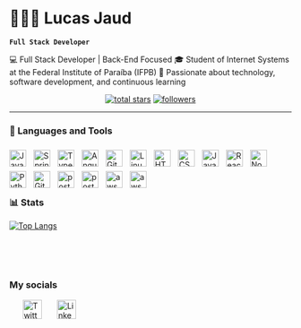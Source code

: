 # 🧑🏻‍💻 Lucas Jaud

**`Full Stack Developer`**

💻 Full Stack Developer | Back-End Focused
🎓 Student of Internet Systems at the Federal Institute of Paraíba (IFPB)
🚀 Passionate about technology, software development, and continuous learning


<p align="center">
    <a href="https://github.com/LucasJaud?tab=repositories&sort=stargazers">
    <img alt="total stars" title="Total stars on GitHub" src="https://custom-icon-badges.demolab.com/github/stars/Lucasjaud?color=55960c&style=for-the-badge&labelColor=488207&logo=star"/></a>
  <a href="https://github.com/LucasJaud?tab=followers">
    <img alt="followers" title="Follow me on Github" src="https://custom-icon-badges.demolab.com/github/followers/LucasJaud?color=236ad3&labelColor=1155ba&style=for-the-badge&logo=github&label=Follow&logoColor=white"/></a>
</p>

---

### 🧰 Languages and Tools

<img align="left" alt="Java" width="30px" style="padding-right:10px; padding-top:8px;" src="https://cdn.jsdelivr.net/gh/devicons/devicon/icons/java/java-original.svg"/>
<img align="left" alt="Spring" width="30px" style="padding-right:10px;padding-top:8px;" src="https://cdn.jsdelivr.net/gh/devicons/devicon/icons/spring/spring-original.svg" />
<img align="left" alt="TypeScript" width="30px" style="padding-right:10px; padding-top:8px;" src="https://cdn.jsdelivr.net/gh/devicons/devicon/icons/typescript/typescript-plain.svg" />
<img align="left" alt="Angular" width="30px" style="padding-right:10px; padding-top:8px;" src="https://cdn.jsdelivr.net/gh/devicons/devicon/icons/angularjs/angularjs-plain.svg" />
<img align="left" alt="Git" width="30px" style="padding-right:10px; padding-top:8px;" src="https://cdn.jsdelivr.net/gh/devicons/devicon/icons/git/git-original.svg" />
<img align="left" alt="Linux" width="30px" style="padding-right:10px; padding-top:8px;" src="https://cdn.jsdelivr.net/gh/devicons/devicon/icons/linux/linux-original.svg" />
<img align="left" alt="HTML" width="30px" style="padding-right:10px; padding-top:8px;" src="https://cdn.jsdelivr.net/gh/devicons/devicon/icons/html5/html5-plain.svg" />
<img align="left" alt="CSS" width="30px" style="padding-right:10px; padding-top:8px;" src="https://cdn.jsdelivr.net/gh/devicons/devicon/icons/css3/css3-plain.svg" />
<img align="left" alt="JavaScript" width="30px" style="padding-right:10px; padding-top:8px;" src="https://cdn.jsdelivr.net/gh/devicons/devicon/icons/javascript/javascript-plain.svg" />
<img align="left" alt="React" width="30px" style="padding-right:10px; padding-top:8px;" src="https://cdn.jsdelivr.net/gh/devicons/devicon/icons/react/react-original.svg" />
<img align="left" alt="NodeJS" width="30px" style="padding-right:10px; padding-top:8px;" src="https://cdn.jsdelivr.net/gh/devicons/devicon/icons/nodejs/nodejs-original.svg" />
<img align="left" alt="Python" width="30px" style="padding-right:10px; padding-top:8px;" src="https://cdn.jsdelivr.net/gh/devicons/devicon@latest/icons/python/python-original.svg" />
<img align="left" alt="GitHub" width="30px" style="padding-right:10px; padding-top:8px;" src="https://cdn.jsdelivr.net/gh/devicons/devicon/icons/github/github-original.svg" />
<img align="left" alt="postman"  width="30px" style="padding-right:10px; padding-top:8px;"  src="https://cdn.jsdelivr.net/gh/devicons/devicon@latest/icons/postman/postman-original.svg" />
<img align="left" alt="postgres"  width="30px" style="padding-right:10px; padding-top:8px;" src="https://cdn.jsdelivr.net/gh/devicons/devicon@latest/icons/postgresql/postgresql-original.svg" />
<img align="left" alt="aws"  width="30px" style="padding-right:10px; padding-top:8px;" src="https://cdn.jsdelivr.net/gh/devicons/devicon@latest/icons/amazonwebservices/amazonwebservices-original-wordmark.svg" />
<img align="left" alt="aws"  width="30px" style="padding-right:10px; padding-top:8px;" src="https://cdn.jsdelivr.net/gh/devicons/devicon@latest/icons/docker/docker-original.svg" />
                              
<br />
<br />
<br />
<br />


### 📊 Stats

[![Top Langs](https://github-readme-stats.vercel.app/api/top-langs/?username=lucasjaud&langs_count=8&layout=donut&theme=radical)](https://github.com/anuraghazra/github-readme-stats)


<br />
<br />
<br />

###  My socials

<p align="center">

  &#8287;&#8287;&#8287;&#8287;&#8287;
  <a href="https://x.com/LP_jaud"><img width="34px" alt="Twitter" title="Twitter" src="https://cdn.jsdelivr.net/gh/devicons/devicon@latest/icons/twitter/twitter-original.svg"/></a>
  &#8287;&#8287;&#8287;&#8287;&#8287;
  <a href="www.linkedin.com/in/lucas-jaud"><img width="34px" alt="LinkedIn" title="LinkedIn" src="https://cdn.jsdelivr.net/gh/devicons/devicon@latest/icons/linkedin/linkedin-original.svg" /></a>
          
          
</p>
